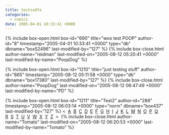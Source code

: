 ```yaml
---
title: testsadfa
categories:
  - comics
date: 2005-04-01 10:33:41 +0000
---
```

{% include box-open.html box-id="690" title="woo test POOP" author-id="8" timestamp="2005-04-01 10:33:41 +0000" type="db" dbname="box52496" last-modified-by="127" %}
<navigator display="no" /><displaytor mode="list" />
{% include box-close.html author-name="reidman" last-modified-on="2005-08-12 05:20:41 +0000" last-modified-by-name="PoopDog" %}

{% include box-open.html box-id="1210" title="just testing stuff" author-id="865" timestamp="2005-08-12 05:11:58 +0000" type="db" dbname="box17380" last-modified-by="127" %}
<navigator /><displaytor mode="thumbnail" />
{% include box-close.html author-name="PoopDog" last-modified-on="2005-08-12 06:47:49 +0000" last-modified-by-name="PD" %}

{% include box-open.html box-id="1211" title="Test2" author-id="288" timestamp="2005-08-12 06:03:14 +0000" type="norm" dbname="box437" last-modified-by="127" %}
&lt;&nbsp;
<a href="/comics/galleries.php?ret=nothing&box47622FirstLetterA">A</a>&nbsp;
<a href="/comics/galleries.php?ret=nothing&box47622FirstLetterB">B</a>&nbsp;
<a href="/comics/galleries.php?ret=nothing&box47622FirstLetter=C">C</a>&nbsp;
<a href="/comics/galleries.php?ret=nothing&box47622FirstLetter=D">D</a>&nbsp;
<a href="/comics/galleries.php?ret=nothing&box47622FirstLetter=E">E</a>&nbsp;
<a href="/comics/galleries.php?ret=nothing&box47622FirstLetter=F">F</a>&nbsp;
<a href="/comics/galleries.php?ret=nothing&box47622FirstLetter=G">G</a>&nbsp;
<a href="/comics/galleries.php?ret=nothing&box47622FirstLetter=H">H</a>&nbsp;
<a href="/comics/galleries.php?ret=nothing&box47622FirstLetter=I">I</a>&nbsp;
<a href="/comics/galleries.php?ret=nothing&box47622FirstLetter=J">J</a>&nbsp;
<a href="/comics/galleries.php?ret=nothing&box47622FirstLetter=K">K</a>&nbsp;
<a href="/comics/galleries.php?ret=nothing&box47622FirstLetter=L">L</a>&nbsp;
<a href="/comics/galleries.php?ret=nothing&box47622FirstLetter=M">M</a>&nbsp;
<a href="/comics/galleries.php?ret=nothing&box47622FirstLetter=N">N</a>&nbsp;
<a href="/comics/galleries.php?ret=nothing&box47622FirstLetter=O">O</a>&nbsp;
<a href="/comics/galleries.php?ret=nothing&box47622FirstLetter=P">P</a>&nbsp;
<a href="/comics/galleries.php?ret=nothing&box47622FirstLetter=Q">Q</a>&nbsp;
<a href="/comics/galleries.php?ret=nothing&box47622FirstLetter=R">R</a>&nbsp;
<a href="/comics/galleries.php?ret=nothing&box47622FirstLetter=S">S</a>&nbsp;
<a href="/comics/galleries.php?ret=nothing&box47622FirstLetter=T">T</a>&nbsp;
<a href="/comics/galleries.php?ret=nothing&box47622FirstLetter=U">U</a>&nbsp;
<a href="/comics/galleries.php?ret=nothing&box47622FirstLetter=V">V</a>&nbsp;
<a href="/comics/galleries.php?ret=nothing&box47622FirstLetter=W">W</a>&nbsp;
<a href="/comics/galleries.php?ret=nothing&box47622FirstLetter=X">X</a>&nbsp;
<a href="/comics/galleries.php?ret=nothing&box47622FirstLetter=Y">Y</a>&nbsp;
<a href="/comics/galleries.php?ret=nothing&box47622FirstLetter=Z">Z</a>&nbsp;
&gt;&nbsp;
{% include box-close.html author-name="Tomato" last-modified-on="2005-08-12 06:20:53 +0000" last-modified-by-name="Tomato" %}
